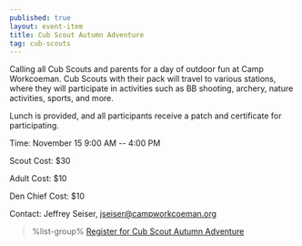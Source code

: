 ```yaml
---
published: true
layout: event-item
title: Cub Scout Autumn Adventure
tag: cub-scouts
---
```


Calling all Cub Scouts and parents for a day of outdoor fun at Camp
Workcoeman. Cub Scouts with their pack will travel to various stations, where they will
participate in activities such as BB shooting, archery, nature activities, sports, and more.

Lunch is provided, and all participants receive a patch and certificate for participating.

Time: November 15 9:00 AM -- 4:00 PM

Scout Cost: $30

Adult Cost: $10

Den Chief Cost: $10

Contact: Jeffrey Seiser, [jseiser@campworkcoeman.org](mailto:jseiser@campworkcoeman.org)

> %list-group%
> <a href="https://scoutingevent.com/066-99409" class="list-group-item">Register for Cub Scout Autumn Adventure</a>
